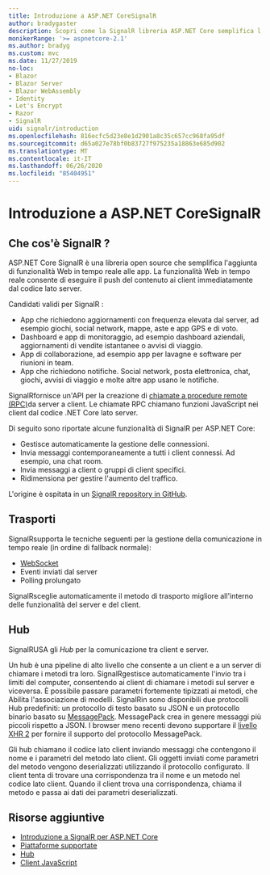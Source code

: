 ```yaml
---
title: Introduzione a ASP.NET CoreSignalR
author: bradygaster
description: Scopri come la SignalR libreria ASP.NET Core semplifica l'aggiunta di funzionalità in tempo reale alle app.
monikerRange: '>= aspnetcore-2.1'
ms.author: bradyg
ms.custom: mvc
ms.date: 11/27/2019
no-loc:
- Blazor
- Blazor Server
- Blazor WebAssembly
- Identity
- Let's Encrypt
- Razor
- SignalR
uid: signalr/introduction
ms.openlocfilehash: 816ecfc5d23e8e1d2901a8c35c657cc968fa95df
ms.sourcegitcommit: d65a027e78bf0b83727f975235a18863e685d902
ms.translationtype: MT
ms.contentlocale: it-IT
ms.lasthandoff: 06/26/2020
ms.locfileid: "85404951"
---
```

# <a name="introduction-to-aspnet-core-signalr"></a>Introduzione a ASP.NET CoreSignalR

## <a name="what-is-signalr"></a>Che cos'è SignalR ?

ASP.NET Core SignalR è una libreria open source che semplifica l'aggiunta di funzionalità Web in tempo reale alle app. La funzionalità Web in tempo reale consente di eseguire il push del contenuto ai client immediatamente dal codice lato server.

Candidati validi per SignalR :

* App che richiedono aggiornamenti con frequenza elevata dal server, ad esempio giochi, social network, mappe, aste e app GPS e di voto.
* Dashboard e app di monitoraggio, ad esempio dashboard aziendali, aggiornamenti di vendite istantanee o avvisi di viaggio.
* App di collaborazione, ad esempio app per lavagne e software per riunioni in team.
* App che richiedono notifiche. Social network, posta elettronica, chat, giochi, avvisi di viaggio e molte altre app usano le notifiche.

SignalRfornisce un'API per la creazione di [chiamate a procedure remote (RPC)](https://wikipedia.org/wiki/Remote_procedure_call)da server a client. Le chiamate RPC chiamano funzioni JavaScript nei client dal codice .NET Core lato server.

Di seguito sono riportate alcune funzionalità di SignalR per ASP.NET Core:

* Gestisce automaticamente la gestione delle connessioni.
* Invia messaggi contemporaneamente a tutti i client connessi. Ad esempio, una chat room.
* Invia messaggi a client o gruppi di client specifici.
* Ridimensiona per gestire l'aumento del traffico.

L'origine è ospitata in un [ SignalR repository in GitHub](https://github.com/dotnet/AspNetCore/tree/master/src/SignalR).

## <a name="transports"></a>Trasporti

SignalRsupporta le tecniche seguenti per la gestione della comunicazione in tempo reale (in ordine di fallback normale):

* [WebSocket](https://tools.ietf.org/html/rfc7118)
* Eventi inviati dal server
* Polling prolungato

SignalRsceglie automaticamente il metodo di trasporto migliore all'interno delle funzionalità del server e del client.

## <a name="hubs"></a>Hub

SignalRUSA gli *Hub* per la comunicazione tra client e server.

Un hub è una pipeline di alto livello che consente a un client e a un server di chiamare i metodi tra loro. SignalRgestisce automaticamente l'invio tra i limiti del computer, consentendo ai client di chiamare i metodi sul server e viceversa. È possibile passare parametri fortemente tipizzati ai metodi, che Abilita l'associazione di modelli. SignalRin sono disponibili due protocolli Hub predefiniti: un protocollo di testo basato su JSON e un protocollo binario basato su [MessagePack](https://msgpack.org/).  MessagePack crea in genere messaggi più piccoli rispetto a JSON. I browser meno recenti devono supportare il [livello XHR 2](https://caniuse.com/#feat=xhr2) per fornire il supporto del protocollo MessagePack.

Gli hub chiamano il codice lato client inviando messaggi che contengono il nome e i parametri del metodo lato client. Gli oggetti inviati come parametri del metodo vengono deserializzati utilizzando il protocollo configurato. Il client tenta di trovare una corrispondenza tra il nome e un metodo nel codice lato client. Quando il client trova una corrispondenza, chiama il metodo e passa ai dati dei parametri deserializzati.

## <a name="additional-resources"></a>Risorse aggiuntive

* [Introduzione a SignalR per ASP.NET Core](xref:tutorials/signalr)
* [Piattaforme supportate](xref:signalr/supported-platforms)
* [Hub](xref:signalr/hubs)
* [Client JavaScript](xref:signalr/javascript-client)
